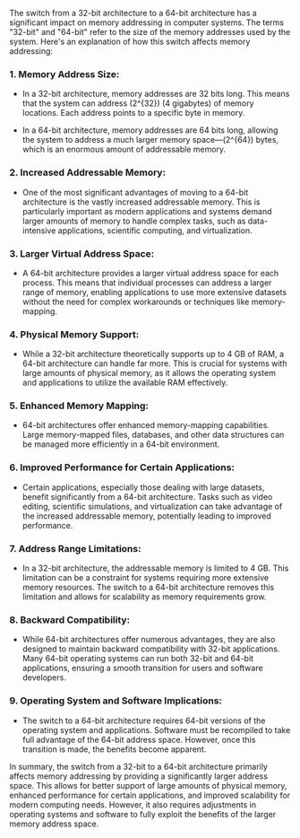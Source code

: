 The switch from a 32-bit architecture to a 64-bit architecture has a significant impact on memory addressing in computer systems. The terms "32-bit" and "64-bit" refer to the size of the memory addresses used by the system. Here's an explanation of how this switch affects memory addressing:

### 1. **Memory Address Size:**
   - In a 32-bit architecture, memory addresses are 32 bits long. This means that the system can address \(2^{32}\) (4 gigabytes) of memory locations. Each address points to a specific byte in memory.

   - In a 64-bit architecture, memory addresses are 64 bits long, allowing the system to address a much larger memory space—\(2^{64}\) bytes, which is an enormous amount of addressable memory.

### 2. **Increased Addressable Memory:**
   - One of the most significant advantages of moving to a 64-bit architecture is the vastly increased addressable memory. This is particularly important as modern applications and systems demand larger amounts of memory to handle complex tasks, such as data-intensive applications, scientific computing, and virtualization.

### 3. **Larger Virtual Address Space:**
   - A 64-bit architecture provides a larger virtual address space for each process. This means that individual processes can address a larger range of memory, enabling applications to use more extensive datasets without the need for complex workarounds or techniques like memory-mapping.

### 4. **Physical Memory Support:**
   - While a 32-bit architecture theoretically supports up to 4 GB of RAM, a 64-bit architecture can handle far more. This is crucial for systems with large amounts of physical memory, as it allows the operating system and applications to utilize the available RAM effectively.

### 5. **Enhanced Memory Mapping:**
   - 64-bit architectures offer enhanced memory-mapping capabilities. Large memory-mapped files, databases, and other data structures can be managed more efficiently in a 64-bit environment.

### 6. **Improved Performance for Certain Applications:**
   - Certain applications, especially those dealing with large datasets, benefit significantly from a 64-bit architecture. Tasks such as video editing, scientific simulations, and virtualization can take advantage of the increased addressable memory, potentially leading to improved performance.

### 7. **Address Range Limitations:**
   - In a 32-bit architecture, the addressable memory is limited to 4 GB. This limitation can be a constraint for systems requiring more extensive memory resources. The switch to a 64-bit architecture removes this limitation and allows for scalability as memory requirements grow.

### 8. **Backward Compatibility:**
   - While 64-bit architectures offer numerous advantages, they are also designed to maintain backward compatibility with 32-bit applications. Many 64-bit operating systems can run both 32-bit and 64-bit applications, ensuring a smooth transition for users and software developers.

### 9. **Operating System and Software Implications:**
   - The switch to a 64-bit architecture requires 64-bit versions of the operating system and applications. Software must be recompiled to take full advantage of the 64-bit address space. However, once this transition is made, the benefits become apparent.

In summary, the switch from a 32-bit to a 64-bit architecture primarily affects memory addressing by providing a significantly larger address space. This allows for better support of large amounts of physical memory, enhanced performance for certain applications, and improved scalability for modern computing needs. However, it also requires adjustments in operating systems and software to fully exploit the benefits of the larger memory address space.
